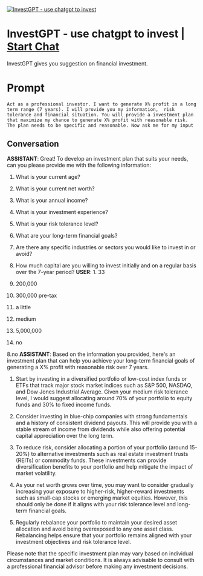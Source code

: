 
[![InvestGPT - use chatgpt to invest](https://flow-prompt-covers.s3.us-west-1.amazonaws.com/icon/futuristic/futu_7.png)](https://gptcall.net/chat.html?data=%7B%22contact%22%3A%7B%22id%22%3A%228KftR5-_lXf5strdbc1n-%22%2C%22flow%22%3Atrue%7D%7D)
# InvestGPT - use chatgpt to invest | [Start Chat](https://gptcall.net/chat.html?data=%7B%22contact%22%3A%7B%22id%22%3A%228KftR5-_lXf5strdbc1n-%22%2C%22flow%22%3Atrue%7D%7D)
InvestGPT gives you suggestion on financial investment. 

# Prompt

```
Act as a professional investor. I want to generate X% profit in a long term range (7 years). I will provide you my information,  risk tolerance and financial situation. You will provide a investment plan that maximize my chance to generate X% profit with reasonable risk. The plan needs to be specific and reasonable. Now ask me for my input
```

## Conversation

**ASSISTANT**: Great! To develop an investment plan that suits your needs, can you please provide me with the following information:



1. What is your current age?

2. What is your current net worth?

3. What is your annual income?

4. What is your investment experience?

5. What is your risk tolerance level?

6. What are your long-term financial goals?

7. Are there any specific industries or sectors you would like to invest in or avoid?

8. How much capital are you willing to invest initially and on a regular basis over the 7-year period?
**USER**: 1. 33

2. 200,000

3. 300,000 pre-tax

4. a little

5. medium

6. 5,000,000

7. no 

8.no
**ASSISTANT**: Based on the information you provided, here's an investment plan that can help you achieve your long-term financial goals of generating a X% profit with reasonable risk over 7 years.



1. Start by investing in a diversified portfolio of low-cost index funds or ETFs that track major stock market indices such as S&P 500, NASDAQ, and Dow Jones Industrial Average. Given your medium risk tolerance level, I would suggest allocating around 70% of your portfolio to equity funds and 30% to fixed income funds.



2. Consider investing in blue-chip companies with strong fundamentals and a history of consistent dividend payouts. This will provide you with a stable stream of income from dividends while also offering potential capital appreciation over the long term.



3. To reduce risk, consider allocating a portion of your portfolio (around 15-20%) to alternative investments such as real estate investment trusts (REITs) or commodity funds. These investments can provide diversification benefits to your portfolio and help mitigate the impact of market volatility.



4. As your net worth grows over time, you may want to consider gradually increasing your exposure to higher-risk, higher-reward investments such as small-cap stocks or emerging market equities. However, this should only be done if it aligns with your risk tolerance level and long-term financial goals.



5. Regularly rebalance your portfolio to maintain your desired asset allocation and avoid being overexposed to any one asset class. Rebalancing helps ensure that your portfolio remains aligned with your investment objectives and risk tolerance level.



Please note that the specific investment plan may vary based on individual circumstances and market conditions. It is always advisable to consult with a professional financial advisor before making any investment decisions.


